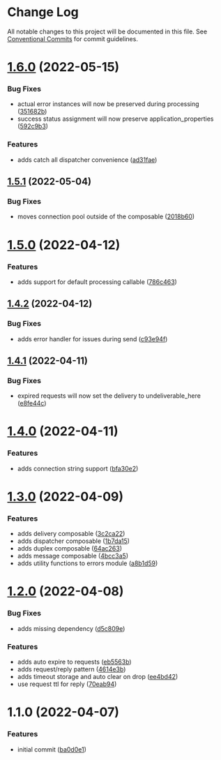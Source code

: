 # Change Log

All notable changes to this project will be documented in this file.
See [Conventional Commits](https://conventionalcommits.org) for commit guidelines.

# [1.6.0](https://github.com/avanzu/node-packages/compare/@avanzu/rhea-composable@1.5.1...@avanzu/rhea-composable@1.6.0) (2022-05-15)


### Bug Fixes

* actual error instances will now be preserved during processing ([351682b](https://github.com/avanzu/node-packages/commit/351682b25f3932b4f0419eb617b7c2502d873f95))
* success status assignment will now preserve application_properties ([592c9b3](https://github.com/avanzu/node-packages/commit/592c9b30ecae6e46057384300bf255a0a45b781e))


### Features

* adds catch all dispatcher convenience ([ad31fae](https://github.com/avanzu/node-packages/commit/ad31faeef407790da5da0d78372857588e72c632))





## [1.5.1](https://github.com/avanzu/node-packages/compare/@avanzu/rhea-composable@1.5.0...@avanzu/rhea-composable@1.5.1) (2022-05-04)


### Bug Fixes

* moves connection pool outside of the composable ([2018b60](https://github.com/avanzu/node-packages/commit/2018b60634dfa24ce37ecdbd1c38354eca12eff5))





# [1.5.0](https://github.com/avanzu/node-packages/compare/@avanzu/rhea-composable@1.4.2...@avanzu/rhea-composable@1.5.0) (2022-04-12)


### Features

* adds support for default processing callable ([786c463](https://github.com/avanzu/node-packages/commit/786c4636d78b7d5970d6f3e065c1c4a9272a031a))





## [1.4.2](https://github.com/avanzu/node-packages/compare/@avanzu/rhea-composable@1.4.1...@avanzu/rhea-composable@1.4.2) (2022-04-12)


### Bug Fixes

* adds error handler for issues during send ([c93e94f](https://github.com/avanzu/node-packages/commit/c93e94fa1ac91f57ad9e00c33763b45ef7588b9a))





## [1.4.1](https://github.com/avanzu/node-packages/compare/@avanzu/rhea-composable@1.4.0...@avanzu/rhea-composable@1.4.1) (2022-04-11)


### Bug Fixes

* expired requests will now set the delivery to undeliverable_here ([e8fe44c](https://github.com/avanzu/node-packages/commit/e8fe44c1ae6e2d1edaa6540c0267c63ecff0d163))





# [1.4.0](https://github.com/avanzu/node-packages/compare/@avanzu/rhea-composable@1.3.0...@avanzu/rhea-composable@1.4.0) (2022-04-11)


### Features

* adds connection string support ([bfa30e2](https://github.com/avanzu/node-packages/commit/bfa30e22c8ddf794024c20ac8d3eb79901e93cb4))





# [1.3.0](https://github.com/avanzu/node-packages/compare/@avanzu/rhea-composable@1.2.0...@avanzu/rhea-composable@1.3.0) (2022-04-09)


### Features

* adds delivery composable ([3c2ca22](https://github.com/avanzu/node-packages/commit/3c2ca2216faf155d02eb18a43065a78989da829a))
* adds dispatcher composable ([1b7da15](https://github.com/avanzu/node-packages/commit/1b7da150b66ec00f7bab7cfe5c038ef63e318db0))
* adds duplex composable ([64ac263](https://github.com/avanzu/node-packages/commit/64ac26356f317b88ed73758210406ff670ef7891))
* adds message composable ([4bcc3a5](https://github.com/avanzu/node-packages/commit/4bcc3a56450da6b58c51f760e308e6a569c02af8))
* adds utility functions to errors module ([a8b1d59](https://github.com/avanzu/node-packages/commit/a8b1d59c43d2f985309d9caca5476360dba41e9d))





# [1.2.0](https://github.com/avanzu/node-packages/compare/@avanzu/rhea-composable@1.1.0...@avanzu/rhea-composable@1.2.0) (2022-04-08)


### Bug Fixes

* adds missing dependency ([d5c809e](https://github.com/avanzu/node-packages/commit/d5c809e1ea33c9518975a560abbec4d3e9b5a771))


### Features

* adds auto expire to requests ([eb5563b](https://github.com/avanzu/node-packages/commit/eb5563b98563250c5557079e1b77f29405f93829))
* adds request/reply pattern ([4614e3b](https://github.com/avanzu/node-packages/commit/4614e3b78b7aa93f53c2fa3a87d783e89762d255))
* adds timeout storage and auto clear on drop ([ee4bd42](https://github.com/avanzu/node-packages/commit/ee4bd429d405a22472395f1b22f83d9b409d556e))
* use request ttl for reply ([70eab94](https://github.com/avanzu/node-packages/commit/70eab9457db32048123330c8291c36ce8fe18a6e))





# 1.1.0 (2022-04-07)


### Features

* initial commit ([ba0d0e1](https://github.com/avanzu/node-packages/commit/ba0d0e198761a8a72d16835c9cd105bbbe4c323f))
